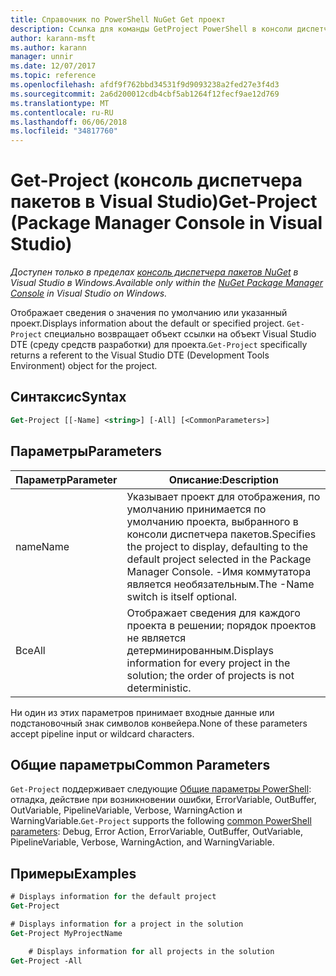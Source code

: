 ```yaml
---
title: Справочник по PowerShell NuGet Get проект
description: Ссылка для команды GetProject PowerShell в консоли диспетчера пакетов NuGet в Visual Studio.
author: karann-msft
ms.author: karann
manager: unnir
ms.date: 12/07/2017
ms.topic: reference
ms.openlocfilehash: afdf9f762bbd34531f9d9093238a2fed27e3f4d3
ms.sourcegitcommit: 2a6d200012cdb4cbf5ab1264f12fecf9ae12d769
ms.translationtype: MT
ms.contentlocale: ru-RU
ms.lasthandoff: 06/06/2018
ms.locfileid: "34817760"
---
```

# <a name="get-project-package-manager-console-in-visual-studio"></a><span data-ttu-id="a6e2f-103">Get-Project (консоль диспетчера пакетов в Visual Studio)</span><span class="sxs-lookup"><span data-stu-id="a6e2f-103">Get-Project (Package Manager Console in Visual Studio)</span></span>

<span data-ttu-id="a6e2f-104">*Доступен только в пределах [консоль диспетчера пакетов NuGet](package-manager-console.md) в Visual Studio в Windows.*</span><span class="sxs-lookup"><span data-stu-id="a6e2f-104">*Available only within the [NuGet Package Manager Console](package-manager-console.md) in Visual Studio on Windows.*</span></span>

<span data-ttu-id="a6e2f-105">Отображает сведения о значения по умолчанию или указанный проект.</span><span class="sxs-lookup"><span data-stu-id="a6e2f-105">Displays information about the default or specified project.</span></span> <span data-ttu-id="a6e2f-106">`Get-Project` специально возвращает объект ссылки на объект Visual Studio DTE (среду средств разработки) для проекта.</span><span class="sxs-lookup"><span data-stu-id="a6e2f-106">`Get-Project` specifically returns a referent to the Visual Studio DTE (Development Tools Environment) object for the project.</span></span>

## <a name="syntax"></a><span data-ttu-id="a6e2f-107">Синтаксис</span><span class="sxs-lookup"><span data-stu-id="a6e2f-107">Syntax</span></span>

```ps
Get-Project [[-Name] <string>] [-All] [<CommonParameters>]
```

## <a name="parameters"></a><span data-ttu-id="a6e2f-108">Параметры</span><span class="sxs-lookup"><span data-stu-id="a6e2f-108">Parameters</span></span>

| <span data-ttu-id="a6e2f-109">Параметр</span><span class="sxs-lookup"><span data-stu-id="a6e2f-109">Parameter</span></span> | <span data-ttu-id="a6e2f-110">Описание:</span><span class="sxs-lookup"><span data-stu-id="a6e2f-110">Description</span></span> |
| --- | --- |
| <span data-ttu-id="a6e2f-111">name</span><span class="sxs-lookup"><span data-stu-id="a6e2f-111">Name</span></span> | <span data-ttu-id="a6e2f-112">Указывает проект для отображения, по умолчанию принимается по умолчанию проекта, выбранного в консоли диспетчера пакетов.</span><span class="sxs-lookup"><span data-stu-id="a6e2f-112">Specifies the project to display, defaulting to the default project selected in the Package Manager Console.</span></span> <span data-ttu-id="a6e2f-113">-Имя коммутатора является необязательным.</span><span class="sxs-lookup"><span data-stu-id="a6e2f-113">The -Name switch is itself optional.</span></span> |
| <span data-ttu-id="a6e2f-114">Все</span><span class="sxs-lookup"><span data-stu-id="a6e2f-114">All</span></span> | <span data-ttu-id="a6e2f-115">Отображает сведения для каждого проекта в решении; порядок проектов не является детерминированным.</span><span class="sxs-lookup"><span data-stu-id="a6e2f-115">Displays information for every project in the solution; the order of projects is not deterministic.</span></span> |

<span data-ttu-id="a6e2f-116">Ни один из этих параметров принимает входные данные или подстановочный знак символов конвейера.</span><span class="sxs-lookup"><span data-stu-id="a6e2f-116">None of these parameters accept pipeline input or wildcard characters.</span></span>

## <a name="common-parameters"></a><span data-ttu-id="a6e2f-117">Общие параметры</span><span class="sxs-lookup"><span data-stu-id="a6e2f-117">Common Parameters</span></span>

<span data-ttu-id="a6e2f-118">`Get-Project` поддерживает следующие [Общие параметры PowerShell](http://go.microsoft.com/fwlink/?LinkID=113216): отладка, действие при возникновении ошибки, ErrorVariable, OutBuffer, OutVariable, PipelineVariable, Verbose, WarningAction и WarningVariable.</span><span class="sxs-lookup"><span data-stu-id="a6e2f-118">`Get-Project` supports the following [common PowerShell parameters](http://go.microsoft.com/fwlink/?LinkID=113216): Debug, Error Action, ErrorVariable, OutBuffer, OutVariable, PipelineVariable, Verbose, WarningAction, and WarningVariable.</span></span>

## <a name="examples"></a><span data-ttu-id="a6e2f-119">Примеры</span><span class="sxs-lookup"><span data-stu-id="a6e2f-119">Examples</span></span>

```ps
# Displays information for the default project
Get-Project

# Displays information for a project in the solution
Get-Project MyProjectName

    # Displays information for all projects in the solution
Get-Project -All
```